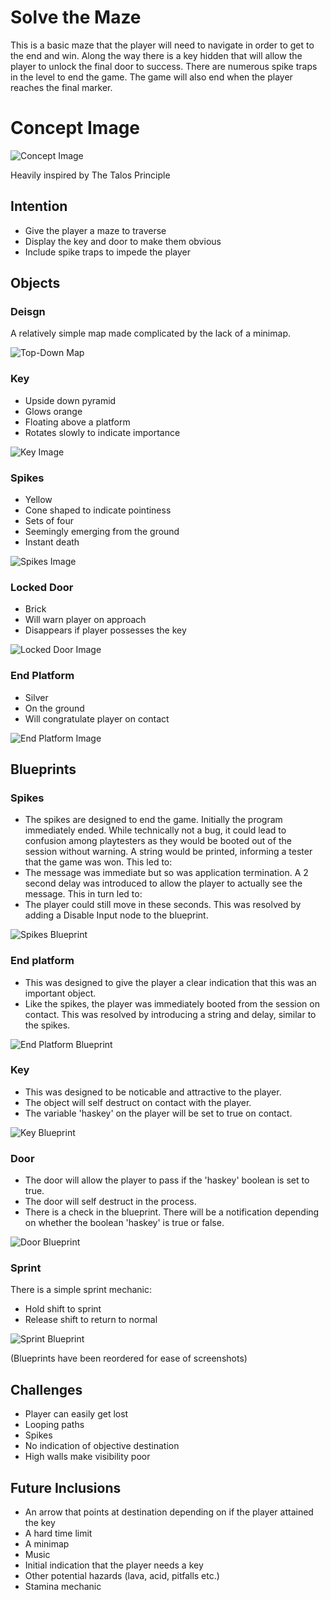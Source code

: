 # Solve the Maze
This is a basic maze that the player will need to navigate in order to get to the end and win. Along the way there is a key hidden that will allow the player to unlock the final door to success. There are numerous spike traps in the level to end the game. The game will also end when the player reaches the final marker.

# Concept Image
![Concept Image](Hedge_tower_splash.webp)

Heavily inspired by The Talos Principle

## Intention
* Give the player a maze to traverse
* Display the key and door to make them obvious
* Include spike traps to impede the player

## Objects

### Deisgn
A relatively simple map made complicated by the lack of a minimap.

![Top-Down Map](image-9.png)

### Key
* Upside down pyramid
* Glows orange
* Floating above a platform
* Rotates slowly to indicate importance

![Key Image](image-2.png)

### Spikes
* Yellow
* Cone shaped to indicate pointiness
* Sets of four
* Seemingly emerging from the ground
* Instant death

![Spikes Image](image-1.png)

### Locked Door
* Brick
* Will warn player on approach
* Disappears if player possesses the key

![Locked Door Image](image.png)

### End Platform
* Silver
* On the ground
* Will congratulate player on contact

![End Platform Image](image-3.png)

## Blueprints
### Spikes
* The spikes are designed to end the game. Initially the program immediately ended. While technically not a bug, it could lead to confusion among playtesters as they would be booted out of the session without warning. A string would be printed, informing a tester that the game was won. This led to:
* The message was immediate but so was application termination. A 2 second delay was introduced to allow the player to actually see the message. This in turn led to:
* The player could still move in these seconds. This was resolved by adding a Disable Input node to the blueprint.

![Spikes Blueprint](image-4.png)

### End platform
* This was designed to give the player a clear indication that this was an important object.
* Like the spikes, the player was immediately booted from the session on contact. This was resolved by introducing a string and delay, similar to the spikes.

![End Platform Blueprint](image-5.png)

### Key
* This was designed to be noticable and attractive to the player.
* The object will self destruct on contact with the player.
* The variable 'haskey' on the player will be set to true on contact.

![Key Blueprint](image-6.png)

### Door
* The door will allow the player to pass if the 'haskey' boolean is set to true.
* The door will self destruct in the process.
* There is a check in the blueprint. There will be a notification depending on whether the boolean 'haskey' is true or false.

![Door Blueprint](image-7.png)

### Sprint
There is a simple sprint mechanic:
* Hold shift to sprint
* Release shift to return to normal

![Sprint Blueprint](image-8.png)

(Blueprints have been reordered for ease of screenshots)

## Challenges
* Player can easily get lost
* Looping paths
* Spikes
* No indication of objective destination
* High walls make visibility poor

## Future Inclusions
* An arrow that points at destination depending on if the player attained the key
* A hard time limit
* A minimap
* Music
* Initial indication that the player needs a key
* Other potential hazards (lava, acid, pitfalls etc.)
* Stamina mechanic